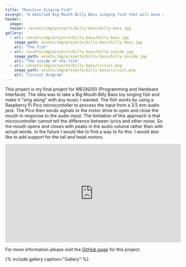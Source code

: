 ```yaml
---
title: "Reactive Singing Fish"
excerpt: "A modified Big Mouth Billy Bass singing fish that will move along with audio from an external device."
header:
  image: 
  teaser: /assets/img/projects/billy-bass/billy-bass.jpg
gallery:
  - url: /assets/img/projects/billy-bass/billy-bass.jpg
    image_path: assets/img/projects/billy-bass/billy-bass.jpg
    alt: "The fish"
  - url: /assets/img/projects/billy-bass/billy-inside.jpg
    image_path: assets/img/projects/billy-bass/billy-inside.jpg
    alt: "The inside of the fish"
  - url: /assets/img/projects/billy-bass/circuit.png
    image_path: assets/img/projects/billy-bass/circuit.png
    alt: "Circuit diagram"
---
```


This project is my final project for MEGN200 (Programming and Hardware Interface). The idea was to take a Big Mouth Billy Bass toy singing fish and make it "sing along" with any music I wanted. The fish 
works by using a Raspberry Pi Pico microcontoller to process the input from a 3.5 mm audio jack. The Pico then sends signals to the motor drive to open and close the mouth in response to the audio input. 
The limitation of this approach is that microcontroller cannot tell the difference between lyrics and other noise. So the mouth opens and closes with peaks in the audio volume rather than with actual words. 
In the future I would like to find a way to fix this. I would also like to add support for the tail and head motors. 

<iframe width="560" height="315" src="https://www.youtube.com/embed/kpMdyP3FdSU" title="YouTube video player" frameborder="0" allow="accelerometer; autoplay; clipboard-write; encrypted-media; gyroscope; picture-in-picture; web-share" allowfullscreen></iframe>

For more information please visit the [GitHub page](https://github.com/merwin97/Billy-Bass-Speaker) for this project.

{% include gallery caption="Gallery" %}

